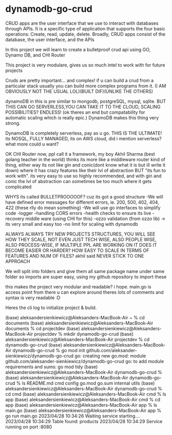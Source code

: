 # dynamodb-go-crud
 
CRUD apps are the user interface that we use to interact with databases through APIs. It is a specific type of application that supports the four basic operations: Create, read, update, delete. Broadly, CRUD apps consist of the database, the user interface, and the APIs

In this project we will learn to create a bulletproof crud api using GO, Dynamo DB, and CHI Router

This project is very modulare, gives us so much intel to work with for future projects 

Cruds are pretty important... and complex! if u can build a crud from a particular stack usually you can build more complex programs from it. (I AM OBVIOUSLY NOT THE USUAL LOL)(BUILT DIF)(UNLIKE THE OTHERS)

dynamoDB in this is pre similar to mongodb, postgreSQL, mysql, sqlite. BUT THIS CAN GO SERVERLESS,YOU CAN TAKE IT TO THE CLOUD, SCALING POSSIBILITIES? ENDLESS! (ok theres an end but compatability for automatic scaling which is really epic.)  DynamoDB makes this thing very strong.

DynamoDB is completely serverless, pay as u go. THIS IS THE ULTIMATE! its NOSQL, FULLY MANAGED, its on AWS cloud, did i mention serverless? what more could u want?

OK CHI Router now, ppl call it a framework, my boy Akhil Sharma (best golang teacher in the world) thinks its more like a middleware router kind of thing, either way its not like gin and conic(dont know what it is but ill write it down) where it has crazy features like their lvl of abstraction BUT "its fun to work with". its very easy to use so highly recommended, and with gin and conic the lvl of abstraction can sometimes be too much where it gets complicated 


WHYS its called BULLETPROOOOOF? cuz its got a good structure
-We will have defined error messages for different errors, ie. 200, 500, 402, 404, 422 (these rlly do mean something)
-We will use go interfaces to simplify code
-logger
-handling CORS errors
-health checks to ensure its live
-recovery middle ware (using CHI for this)
-ozzo validation (from ozzo lib) -> its very small and easy too
-no limit for scaling with dynamodb



ALWAYS ALWAYS TRY NEW PROJECTS STRUCTURES, YOU WILL SEE HOW THEY SCALE, NOT EVEN JUST TECH WISE, ALSO PEOPLE WISE, ALSO PROCESS-WISE, IF MULTIPLE PPL ARE WORKING ON IT DOES IT BECOME EASIER OR HARDER?
HOW EASY TO SCALE IN TERMS OF FEATURES AND NUM OF FILES?
akhil said NEVER STICK TO ONE APPROACH 


We will split into folders and give them all same package name under same folder so imports are super easy, using my github repository to import these 

this makes the project very modular and readable? i hope. main.go is access point from there u can explore around theres lots of comments and syntax is very readable :D 

Heres the cli log to initialize project & build.

(base) aleksandersienkiewicz@Aleksanders-MacBook-Air ~ % cd documents
(base) aleksandersienkiewicz@Aleksanders-MacBook-Air documents % cd projectdev
(base) aleksandersienkiewicz@Aleksanders-MacBook-Air projectdev % mkdir dynamodb-go-crud
(base) aleksandersienkiewicz@Aleksanders-MacBook-Air projectdev % cd dynamodb-go-crud
(base) aleksandersienkiewicz@Aleksanders-MacBook-Air dynamodb-go-crud % go mod init github.com/aleksander-sienkiewicz/dynamodb-go-crud
go: creating new go.mod: module github.com/aleksander-sienkiewicz/dynamodb-go-crud
go: to add module requirements and sums:
	go mod tidy
(base) aleksandersienkiewicz@Aleksanders-MacBook-Air dynamodb-go-crud % 
(base) aleksandersienkiewicz@Aleksanders-MacBook-Air dynamodb-go-crud % ls
README.md	cmd		config		go.mod		go.sum		internal	utils
(base) aleksandersienkiewicz@Aleksanders-MacBook-Air dynamodb-go-crud % cd cmd
(base) aleksandersienkiewicz@Aleksanders-MacBook-Air cmd % ls
app
(base) aleksandersienkiewicz@Aleksanders-MacBook-Air cmd % cd app
(base) aleksandersienkiewicz@Aleksanders-MacBook-Air app % ls
main.go
(base) aleksandersienkiewicz@Aleksanders-MacBook-Air app % go run main.go
2023/04/28 10:34:26 Waiting service starting.... <nil>
2023/04/28 10:34:29 Table found: products
2023/04/28 10:34:29 Service running on port :8080 






